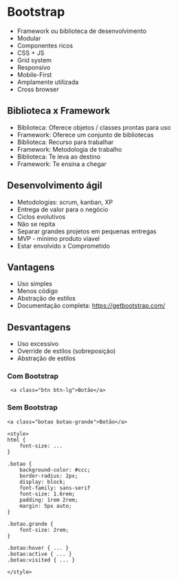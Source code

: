 # Bootstrap
- Framework ou biblioteca de desenvolvimento
- Modular
- Componentes ricos
- CSS + JS
- Grid system
- Responsivo
- Mobile-First
- Amplamente utilizada
- Cross browser

## Biblioteca x Framework
- Biblioteca: Oferece objetos / classes prontas para uso
- Framework: Oferece um conjunto de bibliotecas
- Biblioteca: Recurso para trabalhar
- Framework: Metodologia de trabalho
- Biblioteca: Te leva ao destino
- Framework: Te ensina a chegar 

## Desenvolvimento ágil
- Metodologias: scrum, kanban, XP
- Entrega de valor para o negócio
- Ciclos evolutivos
- Não se repita
- Separar grandes projetos em pequenas entregas
- MVP - minimo produto viavel
- Estar envolvido x Comprometido

## Vantagens
- Uso simples
- Menos código
- Abstração de estilos
- Documentação completa: https://getbootstrap.com/

## Desvantagens 
- Uso excessivo
- Override de estilos (sobreposição)
- Abstração de estilos

### Com Bootstrap
```
 <a class="btn btn-lg">Botão</a>

```

### Sem Bootstrap
```
<a class="botao botao-grande">Botão</a>

<style>
html {
    font-size: ...
}

.botao {
    background-color: #ccc;
    border-radius: 2px;
    display: block;
    font-family: sans-serif
    font-size: 1.6rem;
    padding: 1rem 2rem;
    margin: 5px auto;
}

.botao.grande {
    font-size: 2rem;
}

.botao:hover { ... }
.botao:active { ... }
.botao:visited { ... }

</style>

```
